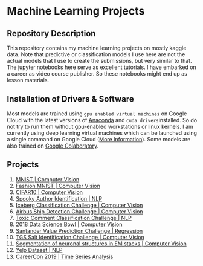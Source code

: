 # Machine Learning Projects

## Repository Description
This repository contains my machine learning projects on mostly kaggle data. Note that predictive or classification models I use here are not the actual models that I use to create the submissions, but very similar to that. The jupyter notebooks here serve as excellent tutorials. I have embarked on a career as video course publisher. So these notebooks might end up as lesson materials.

## Installation of Drivers & Software
Most models are trained using `gpu enabled virtual machines` on Google Cloud with the latest versions of [Anaconda](https://www.anaconda.com/download/) and `cuda drivers`installed. So do not try to run them without gpu-enabled workstations or linux kernels. I am currently using deep learning virtual machines which can be launched using a single command on Google Cloud ([More Information](https://cloud.google.com/deep-learning-vm/docs/tensorflow_start_instance)). Some models are also trained on [Google Colaboratory](https://colab.research.google.com/notebooks/welcome.ipynb).

## Projects
1. [MNIST | Computer Vision](https://github.com/itratrahman/machine_learning_projects/tree/master/mnist)
2. [Fashion MNIST | Computer Vision](https://github.com/itratrahman/machine_learning_projects/tree/master/fashion_mnist)
3. [CIFAR10 | Computer Vision](https://github.com/itratrahman/machine_learning_projects/tree/master/cifar10)
4. [Spooky Author Identification | NLP](https://github.com/itratrahman/machine_learning_projects/tree/master/spookyauthoridentification)
5. [Iceberg Classification Challenge | Computer Vision](https://github.com/itratrahman/machine_learning_projects/tree/master/icebergclassifierchallenge)
6. [Airbus Ship Detection Challenge | Computer Vision](https://github.com/itratrahman/machine_learning_projects/tree/master/airbus_ship_detection_challenge)
7. [Toxic Comment Classification Challenge | NLP](https://github.com/itratrahman/machine_learning_projects/tree/master/toxic_comment_classification)
8. [2018 Data Science Bowl | Computer Vision](https://github.com/itratrahman/machine_learning_projects/tree/master/2018_data_science_bowl)
9. [Santander Value Prediction Challenge | Regression](https://github.com/itratrahman/machine_learning_projects/tree/master/santander_prediction_challenge)
10. [TGS Salt Identification Challenge | Computer Vision](https://github.com/itratrahman/machine_learning_projects/tree/master/salt_identification_challenge)
11. [Segmentation of neuronal structures in EM stacks | Computer Vision](https://github.com/itratrahman/machine_learning_projects/tree/master/segmentation_of_neuronal_structures)
12. [Yelp Dataset | NLP](https://github.com/itratrahman/machine_learning_projects/tree/master/yelp_dataset)
13. [CareerCon 2019 | Time Series Analysis](https://github.com/itratrahman/machine_learning_projects/tree/master/CareerCon_2019)
